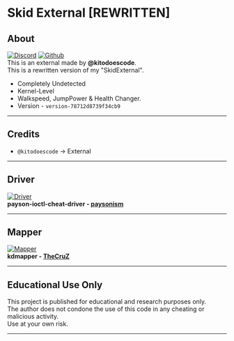 # Skid External [REWRITTEN]

## About

[![Discord](https://img.shields.io/badge/Discord-Invite-gray?logo=discord&labelColor=%235865F2&logoColor=white)](https://discord.gg/skidding) 
[![Github](https://img.shields.io/badge/Github-SkidExternal-gray?logo=github&labelColor=%232f2f2f&logoColor=white)](https://github.com/kitodoescode/SkidExternal)  
This is an external made by **@kitodoescode**.  
This is a rewritten version of my "SkidExternal".  

- Completely Undetected
- Kernel-Level
- Walkspeed, JumpPower & Health Changer.
- Version - ``version-78712d8739f34cb9``

---

## Credits

- `@kitodoescode` → External

---

## Driver

[![Driver](https://img.shields.io/badge/Github-payson--ioctl--cheat--driver-gray?logo=github&labelColor=%232f2f2f)](https://github.com/paysonism/payson-ioctl-cheat-driver/)  
**payson-ioctl-cheat-driver - [paysonism](https://github.com/paysonism/)**

---

## Mapper

[![Mapper](https://img.shields.io/badge/Github-kdmapper-gray?logo=github&labelColor=%232f2f2f)](https://github.com/TheCruZ/kdmapper)  
**kdmapper - [TheCruZ](https://github.com/TheCruZ/)**

---

## Educational Use Only
This project is published for educational and research purposes only.  
The author does not condone the use of this code in any cheating or malicious activity.  
Use at your own risk.

---
